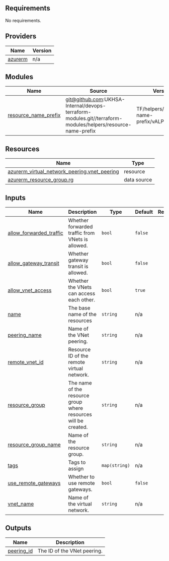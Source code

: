 <!-- BEGIN_TF_DOCS -->
## Requirements

No requirements.

## Providers

| Name | Version |
|------|---------|
| <a name="provider_azurerm"></a> [azurerm](#provider\_azurerm) | n/a |

## Modules

| Name | Source | Version |
|------|--------|---------|
| <a name="module_resource_name_prefix"></a> [resource\_name\_prefix](#module\_resource\_name\_prefix) | git@github.com:UKHSA-Internal/devops-terraform-modules.git//terraform-modules/helpers/resource-name-prefix | TF/helpers/resource-name-prefix/vALPHA_0.0.2 |

## Resources

| Name | Type |
|------|------|
| [azurerm_virtual_network_peering.vnet_peering](https://registry.terraform.io/providers/hashicorp/azurerm/latest/docs/resources/virtual_network_peering) | resource |
| [azurerm_resource_group.rg](https://registry.terraform.io/providers/hashicorp/azurerm/latest/docs/data-sources/resource_group) | data source |

## Inputs

| Name | Description | Type | Default | Required |
|------|-------------|------|---------|:--------:|
| <a name="input_allow_forwarded_traffic"></a> [allow\_forwarded\_traffic](#input\_allow\_forwarded\_traffic) | Whether forwarded traffic from VNets is allowed. | `bool` | `false` | no |
| <a name="input_allow_gateway_transit"></a> [allow\_gateway\_transit](#input\_allow\_gateway\_transit) | Whether gateway transit is allowed. | `bool` | `false` | no |
| <a name="input_allow_vnet_access"></a> [allow\_vnet\_access](#input\_allow\_vnet\_access) | Whether the VNets can access each other. | `bool` | `true` | no |
| <a name="input_name"></a> [name](#input\_name) | The base name of the resources | `string` | n/a | yes |
| <a name="input_peering_name"></a> [peering\_name](#input\_peering\_name) | Name of the VNet peering. | `string` | n/a | yes |
| <a name="input_remote_vnet_id"></a> [remote\_vnet\_id](#input\_remote\_vnet\_id) | Resource ID of the remote virtual network. | `string` | n/a | yes |
| <a name="input_resource_group"></a> [resource\_group](#input\_resource\_group) | The name of the resource group where resources will be created. | `string` | n/a | yes |
| <a name="input_resource_group_name"></a> [resource\_group\_name](#input\_resource\_group\_name) | Name of the resource group. | `string` | n/a | yes |
| <a name="input_tags"></a> [tags](#input\_tags) | Tags to assign | `map(string)` | n/a | yes |
| <a name="input_use_remote_gateways"></a> [use\_remote\_gateways](#input\_use\_remote\_gateways) | Whether to use remote gateways. | `bool` | `false` | no |
| <a name="input_vnet_name"></a> [vnet\_name](#input\_vnet\_name) | Name of the virtual network. | `string` | n/a | yes |

## Outputs

| Name | Description |
|------|-------------|
| <a name="output_peering_id"></a> [peering\_id](#output\_peering\_id) | The ID of the VNet peering. |
<!-- END_TF_DOCS -->